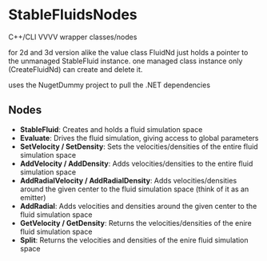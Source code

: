 StableFluidsNodes
===
C++/CLI VVVV wrapper classes/nodes

for 2d and 3d version alike the value class FluidNd just holds a pointer to the unmanaged StableFluid instance.
one managed class instance only (CreateFluidNd) can create and delete it.

uses the NugetDummy project to pull the .NET dependencies

Nodes
---
* __StableFluid__: Creates and holds a fluid simulation space
* __Evaluate__: Drives the fluid simulation, giving access to global parameters
* __SetVelocity / SetDensity__: Sets the velocities/densities of the entire fluid simulation space
* __AddVelocity / AddDensity__: Adds velocities/densities to the entire fluid simulation space
* __AddRadialVelocity / AddRadialDensity__: Adds velocities/densities around the given center to the fluid simulation space (think of it as an emitter)
* __AddRadial__: Adds velocities and densities around the given center to the fluid simulation space
* __GetVelocity / GetDensity__: Returns the velocities/densities of the enire fluid simulation space
* __Split__: Returns the velocities and densities of the enire fluid simulation space

